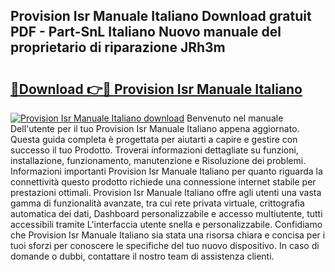## Provision Isr Manuale Italiano Download gratuit PDF - Part-SnL Italiano Nuovo manuale del proprietario di riparazione JRh3m

# <h2><a href="http://dfazem.blite.top/?on=Provision+Isr+Manuale+Italiano">🔗Download 👉🔴 Provision Isr Manuale Italiano</a></h2>

[![Provision Isr Manuale Italiano download](https://i.imgur.com/lujVjoI.png)](http://dfazem.blite.top/?on=Provision+Isr+Manuale+Italiano)
Benvenuto nel manuale Dell'utente per il tuo Provision Isr Manuale Italiano appena aggiornato. Questa guida completa è progettata per aiutarti a capire e gestire con successo il tuo Prodotto. Troverai informazioni dettagliate su funzioni, installazione, funzionamento, manutenzione e Risoluzione dei problemi. Informazioni importanti Provision Isr Manuale Italiano per quanto riguarda la connettività questo prodotto richiede una connessione internet stabile per prestazioni ottimali. Provision Isr Manuale Italiano offre agli utenti una vasta gamma di funzionalità avanzate, tra cui rete privata virtuale, crittografia automatica dei dati, Dashboard personalizzabile e accesso multiutente, tutti accessibili tramite L'interfaccia utente snella e personalizzabile. Confidiamo che Provision Isr Manuale Italiano sia stata una risorsa chiara e concisa per i tuoi sforzi per conoscere le specifiche del tuo nuovo dispositivo. In caso di domande o dubbi, contattare il nostro team di assistenza clienti.
